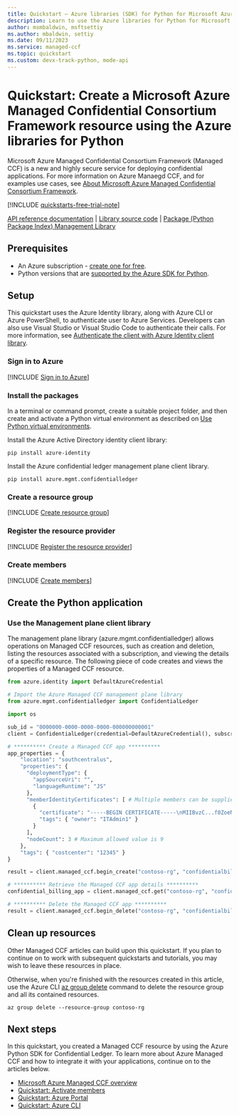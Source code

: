 ```yaml
---
title: Quickstart – Azure libraries (SDK) for Python for Microsoft Azure Managed Confidential Consortium Framework 
description: Learn to use the Azure libraries for Python for Microsoft Azure Managed Confidential Consortium Framework
author: msmbaldwin, msftsettiy
ms.author: mbaldwin, settiy
ms.date: 09/11/2023
ms.service: managed-ccf
ms.topic: quickstart
ms.custom: devx-track-python, mode-api
---
```


# Quickstart: Create a Microsoft Azure Managed Confidential Consortium Framework resource using the Azure libraries for Python

Microsoft Azure Managed Confidential Consortium Framework (Managed CCF) is a new and highly secure service for deploying confidential applications. For more information on Azure Manaegd CCF, and for examples use cases, see [About Microsoft Azure Managed Confidential Consortium Framework](overview.md).

[!INCLUDE [quickstarts-free-trial-note](../../includes/quickstarts-free-trial-note.md)]

[API reference documentation](https://azuresdkdocs.blob.core.windows.net/$web/python/azure-confidentialledger/latest/azure.confidentialledger.html) | [Library source code](https://github.com/Azure/azure-sdk-for-python/tree/main/sdk/confidentialledger) | [Package (Python Package Index) Management Library](https://pypi.org/project/azure-mgmt-confidentialledger/)

## Prerequisites

- An Azure subscription - [create one for free](https://azure.microsoft.com/free/?WT.mc_id=A261C142F).
- Python versions that are [supported by the Azure SDK for Python](https://github.com/Azure/azure-sdk-for-python#prerequisites).

## Setup

This quickstart uses the Azure Identity library, along with Azure CLI or Azure PowerShell, to authenticate user to Azure Services. Developers can also use Visual Studio or Visual Studio Code to authenticate their calls. For more information, see [Authenticate the client with Azure Identity client library](/python/api/overview/azure/identity-readme).

### Sign in to Azure

[!INCLUDE [Sign in to Azure](../../includes/confidential-ledger-sign-in-azure.md)]

### Install the packages

In a terminal or command prompt, create a suitable project folder, and then create and activate a Python virtual environment as described on [Use Python virtual environments](/azure/developer/python/configure-local-development-environment?tabs=cmd#use-python-virtual-environments).

Install the Azure Active Directory identity client library:

```terminal
pip install azure-identity
```

Install the Azure confidential ledger management plane client library.

```terminal
pip install azure.mgmt.confidentialledger
```

### Create a resource group

[!INCLUDE [Create resource group](../../includes/powershell-rg-create.md)]

### Register the resource provider

[!INCLUDE [Register the resource provider](includes/register-provider.md)]

### Create members

[!INCLUDE [Create members](includes/create-member.md)]

## Create the Python application

### Use the Management plane client library

The management plane library (azure.mgmt.confidentialledger) allows operations on Managed CCF resources, such as creation and deletion, listing the resources associated with a subscription, and viewing the details of a specific resource. The following piece of code creates and views the properties of a Managed CCF resource.

```python
from azure.identity import DefaultAzureCredential

# Import the Azure Managed CCF management plane library
from azure.mgmt.confidentialledger import ConfidentialLedger

import os

sub_id = "0000000-0000-0000-0000-000000000001"
client = ConfidentialLedger(credential=DefaultAzureCredential(), subscription_id=sub_id)

# ********** Create a Managed CCF app ********** 
app_properties = {
    "location": "southcentralus",
    "properties": {
      "deploymentType": {
        "appSourceUri": "",
        "languageRuntime": "JS"
      },
      "memberIdentityCertificates": [ # Multiple members can be supplied
        {
          "certificate": "-----BEGIN CERTIFICATE-----\nMIIBvzC...f0ZoeNw==\n-----END CERTIFICATE-----",
          "tags": { "owner": "ITAdmin1" }
        }
      ],
      "nodeCount": 3 # Maximum allowed value is 9
    },
    "tags": { "costcenter": "12345" }
}

result = client.managed_ccf.begin_create("contoso-rg", "confidentialbillingapp", app_properties).result()

# ********** Retrieve the Managed CCF app details ********** 
confidential_billing_app = client.managed_ccf.get("contoso-rg", "confidentialbillingapp")

# ********** Delete the Managed CCF app **********
result = client.managed_ccf.begin_delete("contoso-rg", "confidentialbillingapp").result()
```

## Clean up resources

Other Managed CCF articles can build upon this quickstart. If you plan to continue on to work with subsequent quickstarts and tutorials, you may wish to leave these resources in place.

Otherwise, when you're finished with the resources created in this article, use the Azure CLI [az group delete](/cli/azure/group?#az-group-delete) command to delete the resource group and all its contained resources.

```azurecli
az group delete --resource-group contoso-rg
```

## Next steps

In this quickstart, you created a Managed CCF resource by using the Azure Python SDK for Confidential Ledger. To learn more about Azure Managed CCF and how to integrate it with your applications, continue on to the articles below.

- [Microsoft Azure Managed CCF overview](overview.md)
- [Quickstart: Activate members](activate-members.md)
- [Quickstart: Azure Portal](quickstart-portal.md)
- [Quickstart: Azure CLI](quickstart-cli.md)
